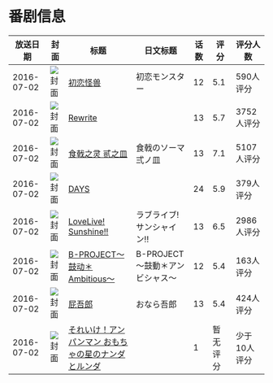 # 番剧信息

|放送日期|封面|标题|日文标题|话数|评分|评分人数|
|---|---|---|---|---|---|---|
|2016-07-02|![封面](https://lain.bgm.tv/pic/cover/c/a2/83/138440_cdFuU.jpg)|[初恋怪兽](https://bangumi.tv/subject/138440)|初恋モンスター|12|5.1|590人评分|
|2016-07-02|![封面](https://lain.bgm.tv/pic/cover/c/5e/cc/147568_0XYiM.jpg)|[Rewrite](https://bangumi.tv/subject/147568)||13|5.7|3752人评分|
|2016-07-02|![封面](https://lain.bgm.tv/pic/cover/c/57/35/160124_Yhhq2.jpg)|[食戟之灵 贰之皿](https://bangumi.tv/subject/160124)|食戟のソーマ 弍ノ皿|13|7.1|5107人评分|
|2016-07-02|![封面](https://lain.bgm.tv/pic/cover/c/01/b4/165046_p88u9.jpg)|[DAYS](https://bangumi.tv/subject/165046)||24|5.9|379人评分|
|2016-07-02|![封面](https://lain.bgm.tv/pic/cover/c/d3/37/165553_5f88z.jpg)|[LoveLive! Sunshine!!](https://bangumi.tv/subject/165553)|ラブライブ! サンシャイン!!|13|6.5|2986人评分|
|2016-07-02|![封面](https://lain.bgm.tv/pic/cover/c/0c/77/175568_38Hgh.jpg)|[B-PROJECT～鼓动＊Ambitious～](https://bangumi.tv/subject/175568)|B-PROJECT～鼓動＊アンビシャス～|12|5.4|163人评分|
|2016-07-02|![封面](https://lain.bgm.tv/pic/cover/c/39/1c/182341_Oq88p.jpg)|[屁吾郎](https://bangumi.tv/subject/182341)|おなら吾郎|13|5.4|424人评分|
|2016-07-02|![封面](https://lain.bgm.tv/pic/cover/c/36/da/185732_5uQOr.jpg)|[それいけ！アンパンマン おもちゃの星のナンダとルンダ](https://bangumi.tv/subject/185732)||1|暂无评分|少于10人评分|
